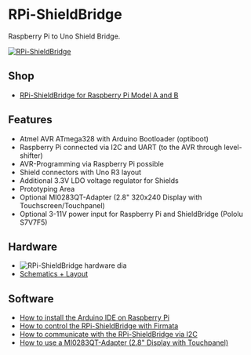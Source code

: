 # RPi-ShieldBridge
Raspberry Pi to Uno Shield Bridge.

[![RPi-ShieldBridge](https://raw.github.com/watterott/RPi-ShieldBridge/master/pcb/RPi-ShieldBridge_v11.jpg)](http://www.watterott.com/en/RPi-ShieldBridge)


## Shop
* [RPi-ShieldBridge for Raspberry Pi Model A and B](http://www.watterott.com/en/RPi-ShieldBridge)


## Features
* Atmel AVR ATmega328 with Arduino Bootloader (optiboot)
* Raspberry Pi connected via I2C and UART (to the AVR through level-shifter)
* AVR-Programming via Raspberry Pi possible
* Shield connectors with Uno R3 layout
* Additional 3.3V LDO voltage regulator for Shields
* Prototyping Area
* Optional MI0283QT-Adapter (2.8" 320x240 Display with Touchscreen/Touchpanel)
* Optional 3-11V power input for Raspberry Pi and ShieldBridge (Pololu S7V7F5)


## Hardware
* ![RPi-ShieldBridge hardware dia](https://raw.github.com/watterott/RPi-ShieldBridge/master/img/hw_dia.png)
* [Schematics + Layout](https://github.com/watterott/RPi-ShieldBridge/tree/master/pcb)


## Software
* [How to install the Arduino IDE on Raspberry Pi](https://github.com/watterott/RPi-ShieldBridge/blob/master/docu/Arduino.md)
* [How to control the RPi-ShieldBridge with Firmata](https://github.com/watterott/RPi-ShieldBridge/blob/master/docu/Firmata.md)
* [How to communicate with the RPi-ShieldBridge via I2C](https://github.com/watterott/RPi-ShieldBridge/blob/master/docu/I2CTest.md)
* [How to use a MI0283QT-Adapter (2.8" Display with Touchpanel)](https://github.com/watterott/RPi-ShieldBridge/blob/master/docu/MI0283QT-Adapter.md)
